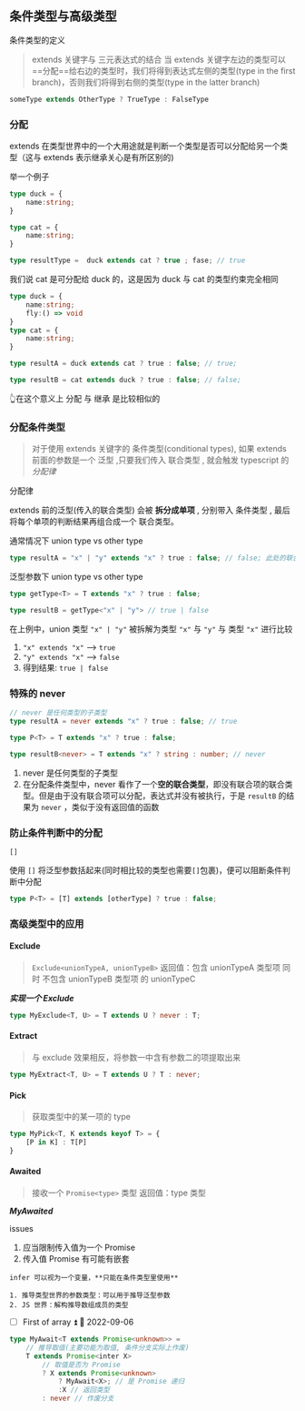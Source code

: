## 条件类型与高级类型

条件类型的定义

> extends 关键字与 三元表达式的结合
> 当 extends 关键字左边的类型可以==分配==给右边的类型时，我们将得到表达式左侧的类型(type in the first branch)，否则我们将得到右侧的类型(type in the latter branch)

```ts
someType extends OtherType ? TrueType : FalseType
```


### 分配

extends 在类型世界中的一个大用途就是判断一个类型是否可以分配给另一个类型（这与 extends 表示继承关心是有所区别的)

举一个例子

```ts
type duck = {
	name:string;
}

type cat = {
	name:string;
}

type resultType =  duck extends cat ? true ; fase; // true
```

我们说 cat 是可分配给 duck  的，这是因为 duck 与 cat 的类型约束完全相同

```ts
type duck = {
	name:string;
	fly:() => void
}
type cat = {
	name:string;
}

type resultA = duck extends cat ? true : false; // true;

type resultB = cat extends duck ? true : false; // false;
```

👆在这个意义上  分配 与 继承 是比较相似的

### 分配条件类型

>  对于使用 extends 关键字的 条件类型(conditional types), 如果 extends 前面的参数是一个 泛型 ,只要我们传入 联合类型 , 就会触发 typescript 的 *分配律*

分配律

extends 前的泛型(传入的联合类型) 会被 **拆分成单项** , 分别带入 条件类型 , 最后将每个单项的判断结果再组合成一个 联合类型。

通常情况下 union type vs other type

```ts
type resultA = "x" | "y" extends "x" ? true : false; // false; 此处的联合类型被视为一个整体与字面量类型 "x" 比较
```

泛型参数下 union type vs other type

```ts
type getType<T> = T extends "x" ? true : false;

type resultB = getType<"x" | "y"> // true | false
```

在上例中，union 类型 `"x" | "y"` 被拆解为类型 `"x"` 与 `"y"` 与 类型 `"x"` 进行比较

1. `"x" extends "x"` --> `true`
2. `"y" extends "x"` --> `false`
3. 得到结果: `true | false`

### 特殊的 never

```ts
// never 是任何类型的子类型
type resultA = never extends "x" ? true : false; // true

type P<T> = T extends "x" ? true : false; 

type resultB<never> = T extends "x" ? string : number; // never
```

1. never 是任何类型的子类型
2. 在分配条件类型中，never 看作了一个**空的联合类型**，即没有联合项的联合类型。<span class="imp">但是由于没有联合项可以分配，表达式并没有被执行，于是 `resultB` 的结果为 `never` ，类似于没有返回值的函数</span>
 

### 防止条件判断中的分配

`[]`

使用 `[]` 将泛型参数括起来(同时相比较的类型也需要`[]`包裹)，便可以阻断条件判断中分配

```ts
type P<T> = [T] extends [otherType] ? true : false;
```

### 高级类型中的应用

#### Exclude

> `Exclude<unionTypeA, unionTypeB>`
> 返回值：包含 unionTypeA 类型项 同时 不包含 unionTypeB 类型项 的 unionTypeC

***实现一个 Exclude***

```ts
type MyExclude<T, U> = T extends U ? never : T;
```

#### Extract

> 与 exclude 效果相反，将参数一中含有参数二的项提取出来

```ts
type MyExtract<T, U> = T extends U ? T : never;
```

#### Pick

> 获取类型中的某一项的 type

```ts
type MyPick<T, K extends keyof T> = {
	[P in K] : T[P]
} 
```


#### Awaited

> 接收一个 `Promise<type>` 类型
> 返回值：type 类型

***MyAwaited***

issues

1. 应当限制传入值为一个 Promise
2. 传入值 Promise 有可能有嵌套

```ad-note
infer 可以视为一个变量，**只能在条件类型里使用** 

1. 推导类型世界的参数类型：可以用于推导泛型参数
2. JS 世界：解构推导数组成员的类型
```

- [ ] First of array ⏫ 📅 2022-09-06


```ts
type MyAwait<T extends Promise<unknown>> =
	// 推导取值(主要功能为取值, 条件分支实际上作废)
	T extends Promise<inter X>
		// 取值是否为 Promise
		? X extends Promise<unknown>
			? MyAwait<X>; // 是 Promise 递归
			:X // 返回类型
		: never // 作废分支
```
